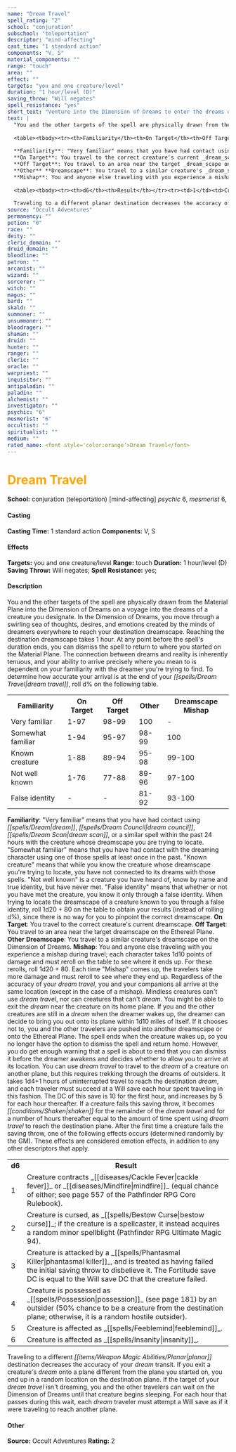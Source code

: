 ```yaml
---
name: "Dream Travel"
spell_rating: "2"
school: "conjuration"
subschool: "teleportation"
descriptor: "mind-affecting"
cast_time: "1 standard action"
components: "V, S"
material_components: ""
range: "touch"
area: ""
effect: ""
targets: "you and one creature/level"
duration: "1 hour/level (D)"
saving_throw: "Will negates"
spell_resistance: "yes"
short_text: "Venture into the Dimension of Dreams to enter the dreams of a designated creature, then exit near that creature's body on the plane where it lies sleeping."
text: |
  "You and the other targets of the spell are physically drawn from the Material Plane into the Dimension of Dreams on a voyage into the _dream_s of a creature you designate. In the Dimension of Dreams, you move through a swirling sea of thoughts, desires, and emotions created by the minds of _dream_ers everywhere to reach your destination _dream_scape. Reaching the destination _dream_scape takes 1 hour. At any point before the spell's duration ends, you can dismiss the spell to return to where you started on the Material Plane. The connection between _dream_s and reality is inherently tenuous, and your ability to arrive precisely where you mean to is dependent on your familiarity with the _dream_er you're trying to find. To determine how accurate your arrival is at the end of your _dream_ travel_, roll d% on the following table.
  
  <table><tbody><tr><th>Familiarity</th><th>On Target</th><th>Off Target</th><th>Other</th><th>Dreamscape Mishap</th></tr><tr><td>Very familiar</td><td>1-97</td><td>98-99</td><td>100</td><td>-</td></tr><tr><td>Somewhat familiar</td><td>1-94</td><td>95-97</td><td>98-99</td><td>100</td></tr><tr><td>Known creature</td><td>1-88</td><td>89-94</td><td>95-98</td><td>99-100</td></tr><tr><td>Not well known</td><td>1-76</td><td>77-88</td><td>89-96</td><td>97-100</td></tr><tr><td>False identity</td><td>-</td><td>-</td><td>81-92</td><td>93-100</td></tr></tbody></table>
  
  **Familiarity**: "Very familiar" means that you have had contact using _dream_, _dream_ council, _dream_ scan, or a similar spell within the past 24 hours with the creature whose _dream_scape you are trying to locate. "Somewhat familiar" means that you have had contact with the _dream_ing character using one of those spells at least once in the past. "Known creature" means that while you know the creature whose _dream_scape you're trying to locate, you have not connected to its _dream_s with those spells. "Not well known" is a creature you have heard of, know by name and true identity, but have never met. "False identity" means that whether or not you have met the creature, you know it only through a false identity. When trying to locate the _dream_scape of a creature known to you through a false identity, roll 1d20 + 80 on the table to obtain your results (instead of rolling d%), since there is no way for you to pinpoint the correct _dream_scape. 
  **On Target**: You travel to the correct creature's current _dream_scape. 
  **Off Target**: You travel to an area near the target _dream_scape on the Ethereal Plane. 
  **Other** **Dreamscape**: You travel to a similar creature's _dream_scape on the Dimension of Dreams. 
  **Mishap**: You and anyone else traveling with you experience a mishap during travel; each character takes 1d10 points of damage and must reroll on the table to see where it ends up. For these rerolls, roll 1d20 + 80. Each time "Mishap" comes up, the travelers take more damage and must reroll to see where they end up. Regardless of the accuracy of your _dream_ travel_, you and your companions all arrive at the same location (except in the case of a mishap). Mindless creatures can't use _dream_ travel_, nor can creatures that can't _dream_. You might be able to exit the _dream_ near the creature on its home plane. If you and the other creatures are still in a _dream_ when the _dream_er wakes up, the _dream_er can decide to bring you out onto its plane within 1d10 miles of itself. If it chooses not to, you and the other travelers are pushed into another _dream_scape or onto the Ethereal Plane. The spell ends when the creature wakes up, so you no longer have the option to dismiss the spell and return home. However, you do get enough warning that a spell is about to end that you can dismiss it before the _dream_er awakens and decides whether to allow you to arrive at its location. You can use _dream_ travel_ to travel to the _dream_ of a creature on another plane, but this requires trekking through the _dream_s of outsiders. It takes 1d4+1 hours of uninterrupted travel to reach the destination _dream_, and each traveler must succeed at a Will save each hour spent traveling in this fashion. The DC of this save is 10 for the first hour, and increases by 5 for each hour thereafter. If a creature fails this saving throw, it becomes shaken for the remainder of the _dream_ travel_ and for a number of hours thereafter equal to the amount of time spent using _dream_ travel_ to reach the destination plane. After the first time a creature fails the saving throw, one of the following effects occurs (determined randomly by the GM). These effects are considered emotion effects, in addition to any other descriptors that apply.
  
  <table><tbody><tr><th>d6</th><th>Result</th></tr><tr><td>1</td><td>Creature contracts cackle fever or mindfire (equal chance of either; see page 557 of the Pathfinder RPG Core Rulebook).</td></tr><tr><td>2</td><td>Creature is cursed, as bestow curse; if the creature is a spellcaster, it instead acquires a random minor spellblight (Pathfinder RPG Ultimate Magic 94).</td></tr><tr><td>3</td><td>Creature is attacked by a phantasmal killer, and is treated as having failed the initial saving throw to disbelieve it. The Fortitude save DC is equal to the Will save DC that the creature failed.</td></tr><tr><td>4</td><td>Creature is possessed as possession (see page 181) by an outsider (50% chance to be a creature from the destination plane; otherwise, it is a random hostile outsider).</td></tr><tr><td>5</td><td>Creature is affected as feeblemind.</td></tr><tr><td>6</td><td>Creature is affected as insanity.</td></tr></tbody></table>
  
  Traveling to a different planar destination decreases the accuracy of your _dream_ transit. If you exit a creature's _dream_ onto a plane different from the plane you started on, you end up in a random location on the destination plane. If the target of your _dream_ travel_ isn't _dream_ing, you and the other travelers can wait on the Dimension of Dreams until that creature begins sleeping. For each hour that passes during this wait, each _dream_ travel_er must attempt a Will save as if it were traveling to reach another plane."
source: "Occult Adventures"
permanency: ""
potion: "0"
race: ""
deity: ""
cleric_domain: ""
druid_domain: ""
bloodline: ""
patron: ""
arcanist: ""
wizard: ""
sorcerer: ""
witch: ""
magus: ""
bard: ""
skald: ""
summoner: ""
unsummoner: ""
bloodrager: ""
shaman: ""
druid: ""
hunter: ""
ranger: ""
cleric: ""
oracle: ""
warpriest: ""
inquisitor: ""
antipaladin: ""
paladin: ""
alchemist: ""
investigator: ""
psychic: "6"
mesmerist: "6"
occultist: ""
spiritualist: ""
medium: ""
rated_name: <font style='color:orange'>Dream Travel</font>
---
```


# <font style='color:orange'>Dream Travel</font> 
**School:** conjuration (teleportation) [mind-affecting] 
_psychic_ 6, _mesmerist_ 6, 
#### Casting
**Casting Time:** 1 standard action
 **Components:** V, S 
 #### Effects
**Targets:** you and one creature/level
**Range:** touch
**Duration:** 1 hour/level (D)
**Saving Throw:** Will negates; **Spell Resistance:** yes; 
 #### Description
You and the other targets of the spell are physically drawn from the Material Plane into the Dimension of Dreams on a voyage into the dreams of a creature you designate. In the Dimension of Dreams, you move through a swirling sea of thoughts, desires, and emotions created by the minds of dreamers everywhere to reach your destination dreamscape. Reaching the destination dreamscape takes 1 hour. At any point before the spell's duration ends, you can dismiss the spell to return to where you started on the Material Plane. The connection between dreams and reality is inherently tenuous, and your ability to arrive precisely where you mean to is dependent on your familiarity with the dreamer you're trying to find. To determine how accurate your arrival is at the end of your _[[spells/Dream Travel|dream travel]]_, roll d% on the following table.
  
  <table><tbody><tr><th>Familiarity</th><th>On Target</th><th>Off Target</th><th>Other</th><th>Dreamscape Mishap</th></tr><tr><td>Very familiar</td><td>1-97</td><td>98-99</td><td>100</td><td>-</td></tr><tr><td>Somewhat familiar</td><td>1-94</td><td>95-97</td><td>98-99</td><td>100</td></tr><tr><td>Known creature</td><td>1-88</td><td>89-94</td><td>95-98</td><td>99-100</td></tr><tr><td>Not well known</td><td>1-76</td><td>77-88</td><td>89-96</td><td>97-100</td></tr><tr><td>False identity</td><td>-</td><td>-</td><td>81-92</td><td>93-100</td></tr></tbody></table>
  
  **Familiarity**: "Very familiar" means that you have had contact using _[[spells/Dream|dream]]_, _[[spells/Dream Council|dream council]]_, _[[spells/Dream Scan|dream scan]]_, or a similar spell within the past 24 hours with the creature whose dreamscape you are trying to locate. "Somewhat familiar" means that you have had contact with the dreaming character using one of those spells at least once in the past. "Known creature" means that while you know the creature whose dreamscape you're trying to locate, you have not connected to its dreams with those spells. "Not well known" is a creature you have heard of, know by name and true identity, but have never met. "False identity" means that whether or not you have met the creature, you know it only through a false identity. When trying to locate the dreamscape of a creature known to you through a false identity, roll 1d20 + 80 on the table to obtain your results (instead of rolling d%), since there is no way for you to pinpoint the correct dreamscape. 
  **On Target**: You travel to the correct creature's current dreamscape. 
  **Off Target**: You travel to an area near the target dreamscape on the Ethereal Plane. 
  **Other** **Dreamscape**: You travel to a similar creature's dreamscape on the Dimension of Dreams. 
  **Mishap**: You and anyone else traveling with you experience a mishap during travel; each character takes 1d10 points of damage and must reroll on the table to see where it ends up. For these rerolls, roll 1d20 + 80. Each time "Mishap" comes up, the travelers take more damage and must reroll to see where they end up. Regardless of the accuracy of your _dream travel_, you and your companions all arrive at the same location (except in the case of a mishap). Mindless creatures can't use _dream travel_, nor can creatures that can't _dream_. You might be able to exit the _dream_ near the creature on its home plane. If you and the other creatures are still in a _dream_ when the dreamer wakes up, the dreamer can decide to bring you out onto its plane within 1d10 miles of itself. If it chooses not to, you and the other travelers are pushed into another dreamscape or onto the Ethereal Plane. The spell ends when the creature wakes up, so you no longer have the option to dismiss the spell and return home. However, you do get enough warning that a spell is about to end that you can dismiss it before the dreamer awakens and decides whether to allow you to arrive at its location. You can use _dream travel_ to travel to the _dream_ of a creature on another plane, but this requires trekking through the dreams of outsiders. It takes 1d4+1 hours of uninterrupted travel to reach the destination _dream_, and each traveler must succeed at a Will save each hour spent traveling in this fashion. The DC of this save is 10 for the first hour, and increases by 5 for each hour thereafter. If a creature fails this saving throw, it becomes _[[conditions/Shaken|shaken]]_ for the remainder of the _dream travel_ and for a number of hours thereafter equal to the amount of time spent using _dream travel_ to reach the destination plane. After the first time a creature fails the saving throw, one of the following effects occurs (determined randomly by the GM). These effects are considered emotion effects, in addition to any other descriptors that apply.
  
  <table><tbody><tr><th>d6</th><th>Result</th></tr><tr><td>1</td><td>Creature contracts _[[diseases/Cackle Fever|cackle fever]]_ or _[[diseases/Mindfire|mindfire]]_ (equal chance of either; see page 557 of the Pathfinder RPG Core Rulebook).</td></tr><tr><td>2</td><td>Creature is cursed, as _[[spells/Bestow Curse|bestow curse]]_; if the creature is a spellcaster, it instead acquires a random minor spellblight (Pathfinder RPG Ultimate Magic 94).</td></tr><tr><td>3</td><td>Creature is attacked by a _[[spells/Phantasmal Killer|phantasmal killer]]_, and is treated as having failed the initial saving throw to disbelieve it. The Fortitude save DC is equal to the Will save DC that the creature failed.</td></tr><tr><td>4</td><td>Creature is possessed as _[[spells/Possession|possession]]_ (see page 181) by an outsider (50% chance to be a creature from the destination plane; otherwise, it is a random hostile outsider).</td></tr><tr><td>5</td><td>Creature is affected as _[[spells/Feeblemind|feeblemind]]_.</td></tr><tr><td>6</td><td>Creature is affected as _[[spells/Insanity|insanity]]_.</td></tr></tbody></table>
  
  Traveling to a different _[[items/Weapon Magic Abilities/Planar|planar]]_ destination decreases the accuracy of your _dream_ transit. If you exit a creature's _dream_ onto a plane different from the plane you started on, you end up in a random location on the destination plane. If the target of your _dream travel_ isn't dreaming, you and the other travelers can wait on the Dimension of Dreams until that creature begins sleeping. For each hour that passes during this wait, each _dream_ traveler must attempt a Will save as if it were traveling to reach another plane.

 #### Other
**Source:** Occult Adventures
**Rating:** 2
